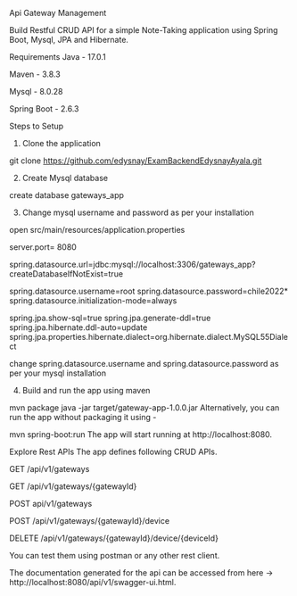 Api Gateway Management

Build Restful CRUD API for a simple Note-Taking application using Spring Boot, Mysql, JPA and Hibernate.

Requirements
Java -  17.0.1

Maven - 3.8.3

Mysql - 8.0.28

Spring Boot - 2.6.3

Steps to Setup
1. Clone the application

git clone https://github.com/edysnay/ExamBackendEdysnayAyala.git

2. Create Mysql database

create database gateways_app

3. Change mysql username and password as per your installation

open src/main/resources/application.properties

server.port= 8080

spring.datasource.url=jdbc:mysql://localhost:3306/gateways_app?createDatabaseIfNotExist=true

spring.datasource.username=root
spring.datasource.password=chile2022*
spring.datasource.initialization-mode=always

spring.jpa.show-sql=true
spring.jpa.generate-ddl=true
spring.jpa.hibernate.ddl-auto=update
spring.jpa.properties.hibernate.dialect=org.hibernate.dialect.MySQL55Dialect

change spring.datasource.username and spring.datasource.password as per your mysql installation

4. Build and run the app using maven

mvn package
java -jar target/gateway-app-1.0.0.jar
Alternatively, you can run the app without packaging it using -

mvn spring-boot:run
The app will start running at http://localhost:8080.

Explore Rest APIs
The app defines following CRUD APIs.

GET /api/v1/gateways

GET /api/v1/gateways/{gatewayId}

POST api/v1/gateways

POST /api/v1/gateways/{gatewayId}/device

DELETE /api/v1/gateways/{gatewayId}/device/{deviceId}

You can test them using postman or any other rest client.

The documentation generated for the api can be accessed from here  -> http://localhost:8080/api/v1/swagger-ui.html.

